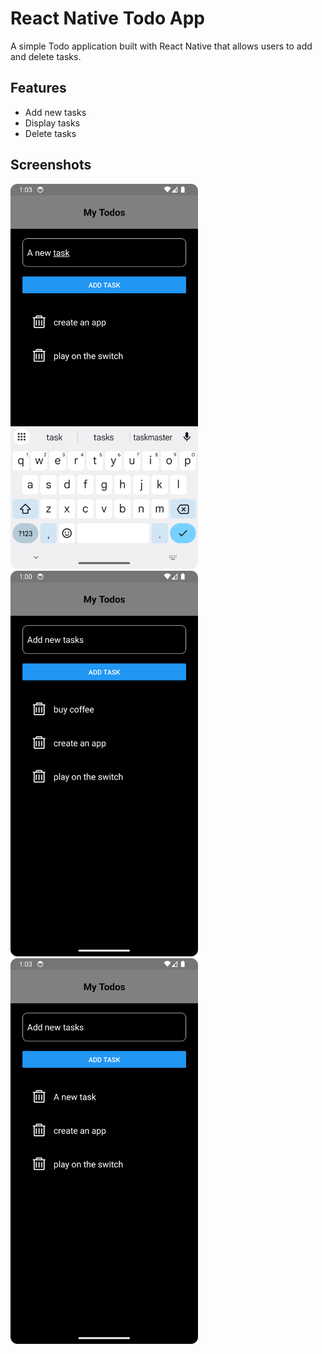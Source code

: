 # React Native Todo App

A simple Todo application built with React Native that allows users to add and delete tasks.

## Features
- Add new tasks
- Display tasks
- Delete tasks

## Screenshots
<img src="./screenshots/create-new-task.png" width="300" />
<img src="./screenshots/home-page.png" width="300" />
<img src="./screenshots/task-added.png" width="300" />
